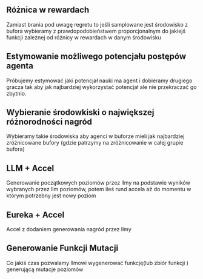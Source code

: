 ## Różnica w rewardach

Zamiast brania pod uwagę regretu to jeśli samplowane jest środowisko z bufora wybieramy z prawdopodobieństwem proporcjonalnym do jakiejś funkcji zależnej od różnicy w rewardach w danym środowisku

## Estymowanie możliwego potencjału postępów agenta 

Próbujemy estymować jaki potencjał nauki ma agent i dobieramy drugiego gracza tak aby jak najbardziej wykorzystać potencjał ale nie przekraczać go zbytnio.

## Wybieranie środowkiski o największej różnorodności nagród

Wybieramy takie środowiska aby agenci w buforze mieli jak najbardziej zróżnicowane bufory (gdzie patrzymy na zróżnicowanie w całej grupie bufora)

## LLM + Accel

Generowanie początkowych poziomów przez llmy na podstawie wyników wybranych przez llm poziomów, potem ileś rund accela aż do momentu w którym potrzebny jest nowy poziom

## Eureka + Accel

Accel z dodaniem generowania nagród przez llmy

## Generowanie Funkcji Mutacji

Co jakiś czas pozwalamy llmowi wygenerować funkcję(lub zbiór funkcji ) generującą mutacje poziomów 
